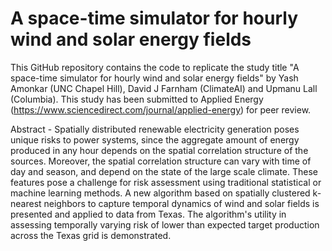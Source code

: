 # A space-time simulator for hourly wind and solar energy fields
This GitHub repository contains the code to replicate the study title "A space-time simulator for hourly wind and solar energy fields" by Yash Amonkar (UNC Chapel Hill), David J Farnham (ClimateAI) and Upmanu Lall (Columbia). 
This study has been submitted to Applied Energy (https://www.sciencedirect.com/journal/applied-energy) for peer review.


Abstract - Spatially distributed renewable electricity generation poses unique risks to power systems, since the aggregate amount of energy produced in any hour depends on the spatial correlation structure of the sources. 
Moreover, the spatial correlation structure can vary with time of day and season, and depend on the state of the large scale climate. 
These features pose a challenge for risk assessment using traditional statistical or machine learning methods. 
A new algorithm based on spatially clustered k-nearest neighbors to capture temporal dynamics of wind and solar fields is presented and applied to data from Texas. 
The algorithm's utility in assessing temporally varying risk of lower than expected target production across the Texas grid is demonstrated.
